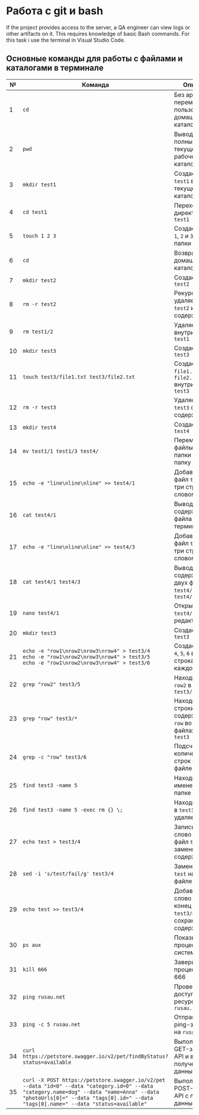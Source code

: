 # Работа с git и bash  
If the project provides access to the server, a QA engineer can view logs or other artifacts on it. This requires knowledge of basic Bash commands. For this task i use the terminal in Visual Studio Code.  

## Основные команды для работы с файлами и каталогами в терминале

| №  | Команда                                                                                 | Описание                                                                                         |
|-----|-----------------------------------------------------------------------------------------|--------------------------------------------------------------------------------------------------|
| 1   | `cd`                                                                                   | Без аргументов перемещает пользователя в домашний каталог                                        |
| 2   | `pwd`                                                                                  | Выводит полный путь к текущему рабочему каталогу                                                |
| 3   | `mkdir test1`                                                                          | Создаёт папку `test1` внутри текущего каталога                                                  |
| 4   | `cd test1`                                                                            | Переходит в директорию `test1`                                                                  |
| 5   | `touch 1 2 3`                                                                         | Создаёт файлы `1`, `2` и `3` внутри папки `test1`                                              |
| 6   | `cd`                                                                                   | Возвращается в домашний каталог                                                                 |
| 7   | `mkdir test2`                                                                          | Создаёт папку `test2`                                                                           |
| 8   | `rm -r test2`                                                                         | Рекурсивно удаляет папку `test2` и всё её содержимое                                           |
| 9   | `rm test1/2`                                                                          | Удаляет файл `2` внутри папки `test1`                                                          |
| 10  | `mkdir test3`                                                                         | Создаёт папку `test3`                                                                           |
| 11  | `touch test3/file1.txt test3/file2.txt`                                              | Создаёт файлы `file1.txt` и `file2.txt` внутри папки `test3`                                   |
| 12  | `rm -r test3`                                                                         | Удаляет папку `test3` с содержимым                                                             |
| 13  | `mkdir test4`                                                                         | Создаёт папку `test4`                                                                           |
| 14  | `mv test1/1 test1/3 test4/`                                                          | Перемещает файлы `1` и `3` из папки `test1` в папку `test4`                                    |
| 15  | `echo -e "line\nline\nline" >> test4/1`                                             | Добавляет в файл `test4/1` три строки со словом `line`                                         |
| 16  | `cat test4/1`                                                                         | Выводит содержимое файла `test4/1` в терминал                                                  |
| 17  | `echo -e "line\nline\nline" >> test4/3`                                             | Добавляет в файл `test4/3` три строки со словом `line`                                         |
| 18  | `cat test4/1 test4/3`                                                                | Выводит содержимое двух файлов `test4/1` и `test4/3`                                           |
| 19  | `nano test4/1`                                                                        | Открывает файл `test4/1` для редактирования                                                    |
| 20  | `mkdir test3`                                                                         | Создаёт папку `test3`                                                                           |
| 21  | `echo -e "row1\nrow2\nrow3\nrow4" > test3/4`<br>`echo -e "row1\nrow2\nrow3\nrow4" > test3/5`<br>`echo -e "row1\nrow2\nrow3\nrow4" > test3/6` | Создаёт файлы `4`, `5`, `6` в `test3` с 4 строками в каждом                                   |
| 22  | `grep "row2" test3/5`                                                                 | Находит строку `row2` в файле `test3/5`                                                        |
| 23  | `grep "row" test3/*`                                                                  | Находит все строки, содержащие `row` во всех файлах папки `test3`                              |
| 24  | `grep -c "row" test3/6`                                                               | Подсчитывает количество строк с `row` в файле `test3/6`                                        |
| 25  | `find test3 -name 5`                                                                  | Находит файл с именем `5` в папке `test3`                                                      |
| 26  | `find test3 -name 5 -exec rm {} \;`                                                  | Находит файл `5` в `test3` и удаляет его                                                       |
| 27  | `echo test > test3/4`                                                                 | Записывает слово `test` в файл `test3/4`, заменяя содержимое                                  |
| 28  | `sed -i 's/test/fail/g' test3/4`                                                     | Заменяет слово `test` на `fail` в файле `test3/4`                                              |
| 29  | `echo test >> test3/4`                                                                | Добавляет слово `test` в конец файла `test3/4`, сохраняя содержимое                            |
| 30  | `ps aux`                                                                             | Показывает все процессы в системе                                                              |
| 31  | `kill 666`                                                                           | Завершает процесс с PID 666                                                                     |
| 32  | `ping rusau.net`                                                                     | Проверяет доступность ресурса `rusau.net`                                                      |
| 33  | `ping -c 5 rusau.net`                                                                | Отправляет 5 ping-запросов на `rusau.net`                                                     |
| 34  | `curl https://petstore.swagger.io/v2/pet/findByStatus?status=available`              | Выполняет GET-запрос к API и выводит полученные данные                                        |
| 35  | ```curl -X POST https://petstore.swagger.io/v2/pet --data "id=0" --data "category.id=0" --data "category.name=dog" --data "name=Anna" --data "photoUrls[0]=" --data "tags[0].id=" --data "tags[0].name=" --data "status=available"``` | Выполняет POST-запрос к API с передачей данных                                                 |


